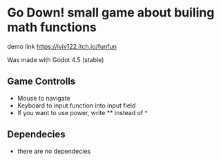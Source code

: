 # Go Down! small game about builing math functions
demo link https://iviv122.itch.io/funfun

Was made with Godot 4.5 (stable)

## Game Controlls

- Mouse to navigate 
- Keyboard to input function into input field
- If you want to use power, write ** instead of ^

## Dependecies
- there are no dependecies


